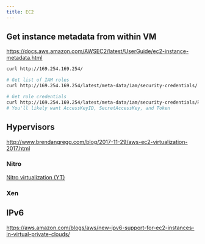 ```yaml
---
title: EC2
---
```


## Get instance metadata from within VM

<https://docs.aws.amazon.com/AWSEC2/latest/UserGuide/ec2-instance-metadata.html>

```bash
curl http://169.254.169.254/

# Get list of IAM roles
curl http://169.254.169.254/latest/meta-data/iam/security-credentials/

# Get role credentials
curl http://169.254.169.254/latest/meta-data/iam/security-credentials/ROLE_NAME
# You'll likely want AccessKeyID, SecretAccessKey, and Token
```

## Hypervisors

<http://www.brendangregg.com/blog/2017-11-29/aws-ec2-virtualization-2017.html>

### Nitro
[Nitro virtualization (YT)](https://www.youtube.com/watch?v=LabltEXk0VQ)

### Xen

## IPv6

<https://aws.amazon.com/blogs/aws/new-ipv6-support-for-ec2-instances-in-virtual-private-clouds/>

